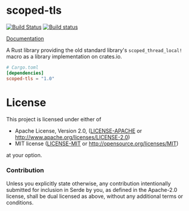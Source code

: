 # scoped-tls

[![Build Status](https://travis-ci.org/alexcrichton/scoped-tls.svg?branch=master)](https://travis-ci.org/alexcrichton/scoped-tls)
[![Build status](https://ci.appveyor.com/api/projects/status/9tatexq47i3ee13k?svg=true)](https://ci.appveyor.com/project/alexcrichton/flate2-rs)

[Documentation](https://docs.rs/scoped-tls)

A Rust library providing the old standard library's `scoped_thread_local!` macro
as a library implementation on crates.io.

```toml
# Cargo.toml
[dependencies]
scoped-tls = "1.0"
```

# License

This project is licensed under either of

 * Apache License, Version 2.0, ([LICENSE-APACHE](LICENSE-APACHE) or
   http://www.apache.org/licenses/LICENSE-2.0)
 * MIT license ([LICENSE-MIT](LICENSE-MIT) or
   http://opensource.org/licenses/MIT)

at your option.

### Contribution

Unless you explicitly state otherwise, any contribution intentionally submitted
for inclusion in Serde by you, as defined in the Apache-2.0 license, shall be
dual licensed as above, without any additional terms or conditions.
